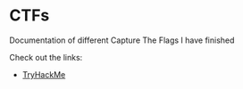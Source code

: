# CTFs
Documentation of different Capture The Flags I have finished

Check out the links:
* [TryHackMe]([https://github.com/RyanNgCT/CTF-Writeup-Template/blob/main/test/main.md](https://github.com/saucea/CTFs/blob/main/TryHackMe/Description.md)https://github.com/saucea/CTFs/blob/main/TryHackMe/Description.md])
